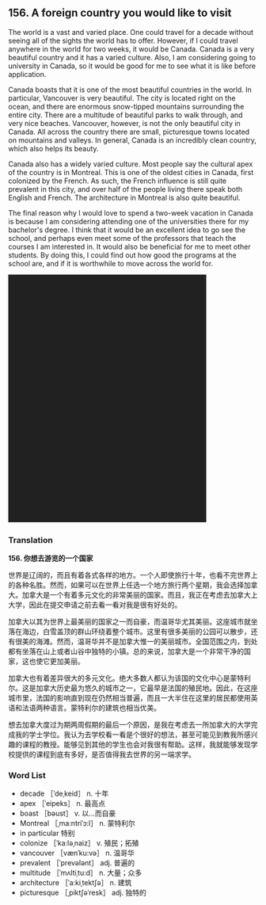 ## 156. A foreign country you would like to visit

The world is a vast and varied place. One could travel for a decade without seeing all of the sights the world has to offer. However, if I could travel anywhere in the world for two weeks, it would be Canada. Canada is a very beautiful country and it has a varied culture. Also, I am considering going to university in Canada, so it would be good for me to see what it is like before application.

Canada boasts that it is one of the most beautiful countries in the world. In particular, Vancouver is very beautiful. The city is located right on the ocean, and there are enormous snow-tipped mountains surrounding the entire city. There are a multitude of beautiful parks to walk through, and very nice beaches. Vancouver, however, is not the only beautiful city in Canada. All across the country there are small, picturesque towns located on mountains and valleys. In general, Canada is an incredibly clean country, which also helps its beauty.

Canada also has a widely varied culture. Most people say the cultural apex of the country is in Montreal. This is one of the oldest cities in Canada, first colonized by the French. As such, the French influence is still quite prevalent in this city, and over half of the people living there speak both English and French. The architecture in Montreal is also quite beautiful.

The final reason why I would love to spend a two-week vacation in Canada is because I am considering attending one of the universities there for my bachelor's degree. I think that it would be an excellent idea to go see the school, and perhaps even meet some of the professors that teach the courses I am interested in. It would also be beneficial for me to meet other students. By doing this, I could find out how good the programs at the school are, and if it is worthwhile to move across the world for.

![](images/padding_400x500.png)

### Translation

**156. 你想去游览的一个国家**

世界是辽阔的，而且有着各式各样的地方。一个人即使旅行十年，也看不完世界上的各种名胜。然而，如果可以在世界上任选一个地方旅行两个星期，我会选择加拿大。加拿大是一个有着多元文化的非常美丽的国家。而且，我正在考虑去加拿大上大学，因此在提交申请之前去看一看对我是很有好处的。

加拿大以其为世界上最美丽的国家之一而自豪，而温哥华尤其美丽。这座城市就坐落在海边，白雪盖顶的群山环绕着整个城市。这里有很多美丽的公园可以散步，还有很美的海滩。然而，温哥华并不是加拿大惟一的美丽城市。全国范围之内，到处都有坐落在山上或者山谷中独特的小镇。总的来说，加拿大是一个非常干净的国家，这也使它更加美丽。

加拿大也有着差异很大的多元文化。绝大多数人都认为该国的文化中心是蒙特利尔。这是加拿大历史最为悠久的城市之一，它最早是法国的殖民地。因此，在这座城市里，法国的影响直到现在仍然相当普遍，而且一大半住在这里的居民都使用英语和法语两种语言。蒙特利尔的建筑也相当优美。

想去加拿大度过为期两周假期的最后一个原因，是我在考虑去一所加拿大的大学完成我的学士学位。我认为去学校看一看是个很好的想法，甚至可能见到教我所感兴趣的课程的教授。能够见到其他的学生也会对我很有帮助。这样，我就能够发现学校提供的课程到底有多好，是否值得我去世界的另一端求学。

### Word List

+ decade ［ˈdeˌkeid］ n. 十年
+ apex ［ˈeipeks］ n. 最高点
+ boast ［bəust］ v. 以…而自豪
+ Montreal ［ˌma:ntriˈɔ:l］ n. 蒙特利尔
+ in particular 特别
+ colonize ［ˈka:ləˌnaiz］ v. 殖民；拓殖
+ vancouver ［vænˈku:və］ n. 温哥华
+ prevalent ［ˈprevələnt］ adj. 普遍的
+ multitude ［ˈmʌltiˌtu:d］ n. 大量；众多
+ architecture ［ˈa:kiˌtektʃə］ n. 建筑
+ picturesque ［ˌpiktʃəˈresk］ adj. 独特的  


